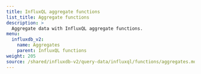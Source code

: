 ```yaml
---
title: InfluxQL aggregate functions
list_title: Aggregate functions
description: >
  Aggregate data with InfluxQL aggregate functions.
menu:
  influxdb_v2:
    name: Aggregates
    parent: InfluxQL functions
weight: 205
source: /shared/influxdb-v2/query-data/influxql/functions/aggregates.md
---
```


<!-- The content for this file is located at
// SOURCE content/shared/influxdb-v2/query-data/influxql/functions/aggregates.md -->
